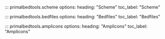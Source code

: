 
::: primalbedtools.scheme
    options:
        heading: "Scheme"
        toc_label: "Scheme"
        
::: primalbedtools.bedfiles
    options:
        heading: "Bedfiles"
        toc_label: "Bedfiles"

::: primalbedtools.amplicons
    options:
        heading: "Amplicons"
        toc_label: "Amplicons"
